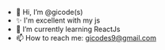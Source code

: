 - 👋 Hi, I’m @gicode(s)
- ✨ I'm excellent with my js
- 🌱 I’m currently learning ReactJs
- 📫 How to reach me: gicodes9@gmail.com
